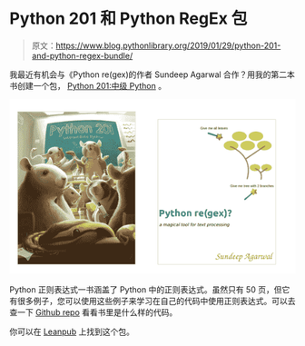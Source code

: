 # Python 201 和 Python RegEx 包

> 原文：<https://www.blog.pythonlibrary.org/2019/01/29/python-201-and-python-regex-bundle/>

我最近有机会与《Python re(gex)的作者 Sundeep Agarwal 合作？用我的第二本书创建一个包， [Python 201:中级 Python](https://leanpub.com/python201) 。

[![](img/d6aa9a3e1fae4a3d6fb4292681215836.png)](https://leanpub.com/b/python201_and_regex)

Python 正则表达式一书涵盖了 Python 中的正则表达式。虽然只有 50 页，但它有很多例子，您可以使用这些例子来学习在自己的代码中使用正则表达式。可以去查一下 [Github repo](https://github.com/learnbyexample/py_regular_expressions) 看看书里是什么样的代码。

你可以在 [Leanpub](https://leanpub.com/b/python201_and_regex) 上找到这个包。